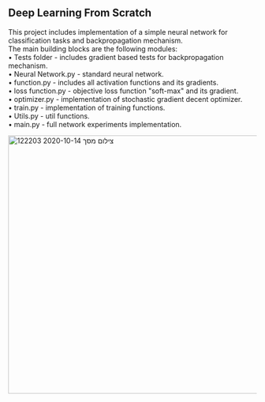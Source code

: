 ## Deep Learning From Scratch
This project includes implementation of a simple neural network for classification tasks and backpropagation mechanism.<br />
The main building blocks are the following modules:<br />
• Tests folder - includes gradient based tests for backpropagation mechanism.<br />
• Neural Network.py - standard neural network.<br />
• function.py - includes all activation functions and its gradients.<br />
• loss function.py - objective loss function "soft-max" and its gradient.<br />
• optimizer.py - implementation of stochastic gradient decent optimizer.<br />
• train.py - implementation of training functions.<br />
• Utils.py - util functions.<br />
• main.py - full network experiments implementation.<br />

<img width="523" alt="צילום מסך 2020-10-14 122203" src="https://user-images.githubusercontent.com/17856801/95970066-2eac9b80-0e18-11eb-86ce-bcbcaaf9577e.png">

